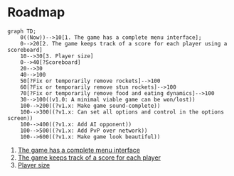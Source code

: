 # Roadmap

```mermaid
graph TD;
    0((Now))-->10[1. The game has a complete menu interface];
    0-->20[2. The game keeps track of a score for each player using a scoreboard]
    10-->30[3. Player size]
    0-->40[?Scoreboard]
    20-->30
    40-->100
    50[?Fix or temporarily remove rockets]-->100
    60[?Fix or temporarily remove stun rockets]-->100
    70[?Fix or temporarily remove food and eating dynamics]-->100
    30-->100((v1.0: A minimal viable game can be won/lost))
    100-->200((?v1.x: Make game sound-complete))
    100-->300((?v1.x: Can set all options and control in the options screen))
    100-->400((?v1.x: Add AI opponent))
    100-->500((?v1.x: Add PvP over network))
    100-->600((?v1.x: Make game look beautiful))
```

 1. [The game has a complete menu interface](https://github.com/tresinformal/game/milestone/1)
 2. [The game keeps track of a score for each player](https://github.com/tresinformal/game/milestone/2)
 3. [Player size](https://github.com/tresinformal/game/milestone/3)

